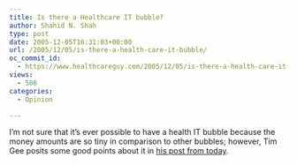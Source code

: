 ```yaml
---
title: Is there a Healthcare IT bubble?
author: Shahid N. Shah
type: post
date: 2005-12-05T16:31:03+00:00
url: /2005/12/05/is-there-a-health-care-it-bubble/
oc_commit_id:
  - https://www.healthcareguy.com/2005/12/05/is-there-a-health-care-it-bubble/1478768949
views:
  - 586
categories:
  - Opinion

---
```

I&#8217;m not sure that it&#8217;s ever possible to have a health IT bubble because the money amounts are so tiny in comparison to other bubbles; however, Tim Gee posits some good points about it in [his post from today][1].

 [1]: http://medicalconnectivity.com/2005/12/04.html#a447